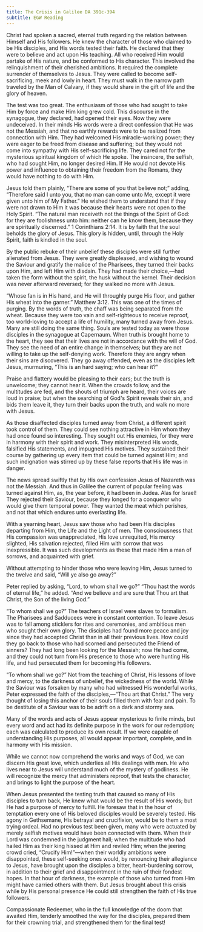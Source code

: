 ```yaml
---
title: The Crisis in Galilee DA 391c-394
subtitle: EGW Reading
---
```


Christ had spoken a sacred, eternal truth regarding the relation between Himself and His followers. He knew the character of those who claimed to be His disciples, and His words tested their faith. He declared that they were to believe and act upon His teaching. All who received Him would partake of His nature, and be conformed to His character. This involved the relinquishment of their cherished ambitions. It required the complete surrender of themselves to Jesus. They were called to become self-sacrificing, meek and lowly in heart. They must walk in the narrow path traveled by the Man of Calvary, if they would share in the gift of life and the glory of heaven.

The test was too great. The enthusiasm of those who had sought to take Him by force and make Him king grew cold. This discourse in the synagogue, they declared, had opened their eyes. Now they were undeceived. In their minds His words were a direct confession that He was not the Messiah, and that no earthly rewards were to be realized from connection with Him. They had welcomed His miracle-working power; they were eager to be freed from disease and suffering; but they would not come into sympathy with His self-sacrificing life. They cared not for the mysterious spiritual kingdom of which He spoke. The insincere, the selfish, who had sought Him, no longer desired Him. If He would not devote His power and influence to obtaining their freedom from the Romans, they would have nothing to do with Him.

Jesus told them plainly, “There are some of you that believe not;” adding, “Therefore said I unto you, that no man can come unto Me, except it were given unto him of My Father.” He wished them to understand that if they were not drawn to Him it was because their hearts were not open to the Holy Spirit. “The natural man receiveth not the things of the Spirit of God: for they are foolishness unto him: neither can he know them, because they are spiritually discerned.” 1 Corinthians 2:14. It is by faith that the soul beholds the glory of Jesus. This glory is hidden, until, through the Holy Spirit, faith is kindled in the soul.

By the public rebuke of their unbelief these disciples were still further alienated from Jesus. They were greatly displeased, and wishing to wound the Saviour and gratify the malice of the Pharisees, they turned their backs upon Him, and left Him with disdain. They had made their choice,—had taken the form without the spirit, the husk without the kernel. Their decision was never afterward reversed; for they walked no more with Jesus.

“Whose fan is in His hand, and He will throughly purge His floor, and gather His wheat into the garner.” Matthew 3:12. This was one of the times of purging. By the words of truth, the chaff was being separated from the wheat. Because they were too vain and self-righteous to receive reproof, too world-loving to accept a life of humility, many turned away from Jesus. Many are still doing the same thing. Souls are tested today as were those disciples in the synagogue at Capernaum. When truth is brought home to the heart, they see that their lives are not in accordance with the will of God. They see the need of an entire change in themselves; but they are not willing to take up the self-denying work. Therefore they are angry when their sins are discovered. They go away offended, even as the disciples left Jesus, murmuring, “This is an hard saying; who can hear it?”

Praise and flattery would be pleasing to their ears; but the truth is unwelcome; they cannot hear it. When the crowds follow, and the multitudes are fed, and the shouts of triumph are heard, their voices are loud in praise; but when the searching of God's Spirit reveals their sin, and bids them leave it, they turn their backs upon the truth, and walk no more with Jesus.

As those disaffected disciples turned away from Christ, a different spirit took control of them. They could see nothing attractive in Him whom they had once found so interesting. They sought out His enemies, for they were in harmony with their spirit and work. They misinterpreted His words, falsified His statements, and impugned His motives. They sustained their course by gathering up every item that could be turned against Him; and such indignation was stirred up by these false reports that His life was in danger.

The news spread swiftly that by His own confession Jesus of Nazareth was not the Messiah. And thus in Galilee the current of popular feeling was turned against Him, as, the year before, it had been in Judea. Alas for Israel! They rejected their Saviour, because they longed for a conqueror who would give them temporal power. They wanted the meat which perishes, and not that which endures unto everlasting life.

With a yearning heart, Jesus saw those who had been His disciples departing from Him, the Life and the Light of men. The consciousness that His compassion was unappreciated, His love unrequited, His mercy slighted, His salvation rejected, filled Him with sorrow that was inexpressible. It was such developments as these that made Him a man of sorrows, and acquainted with grief.

Without attempting to hinder those who were leaving Him, Jesus turned to the twelve and said, “Will ye also go away?”

Peter replied by asking, “Lord, to whom shall we go?” “Thou hast the words of eternal life,” he added. “And we believe and are sure that Thou art that Christ, the Son of the living God.”

“To whom shall we go?” The teachers of Israel were slaves to formalism. The Pharisees and Sadducees were in constant contention. To leave Jesus was to fall among sticklers for rites and ceremonies, and ambitious men who sought their own glory. The disciples had found more peace and joy since they had accepted Christ than in all their previous lives. How could they go back to those who had scorned and persecuted the Friend of sinners? They had long been looking for the Messiah; now He had come, and they could not turn from His presence to those who were hunting His life, and had persecuted them for becoming His followers.

“To whom shall we go?” Not from the teaching of Christ, His lessons of love and mercy, to the darkness of unbelief, the wickedness of the world. While the Saviour was forsaken by many who had witnessed His wonderful works, Peter expressed the faith of the disciples,—“Thou art that Christ.” The very thought of losing this anchor of their souls filled them with fear and pain. To be destitute of a Saviour was to be adrift on a dark and stormy sea.

Many of the words and acts of Jesus appear mysterious to finite minds, but every word and act had its definite purpose in the work for our redemption; each was calculated to produce its own result. If we were capable of understanding His purposes, all would appear important, complete, and in harmony with His mission.

While we cannot now comprehend the works and ways of God, we can discern His great love, which underlies all His dealings with men. He who lives near to Jesus will understand much of the mystery of godliness. He will recognize the mercy that administers reproof, that tests the character, and brings to light the purpose of the heart.

When Jesus presented the testing truth that caused so many of His disciples to turn back, He knew what would be the result of His words; but He had a purpose of mercy to fulfill. He foresaw that in the hour of temptation every one of His beloved disciples would be severely tested. His agony in Gethsemane, His betrayal and crucifixion, would be to them a most trying ordeal. Had no previous test been given, many who were actuated by merely selfish motives would have been connected with them. When their Lord was condemned in the judgment hall; when the multitude who had hailed Him as their king hissed at Him and reviled Him; when the jeering crowd cried, “Crucify Him!”—when their worldly ambitions were disappointed, these self-seeking ones would, by renouncing their allegiance to Jesus, have brought upon the disciples a bitter, heart-burdening sorrow, in addition to their grief and disappointment in the ruin of their fondest hopes. In that hour of darkness, the example of those who turned from Him might have carried others with them. But Jesus brought about this crisis while by His personal presence He could still strengthen the faith of His true followers.

Compassionate Redeemer, who in the full knowledge of the doom that awaited Him, tenderly smoothed the way for the disciples, prepared them for their crowning trial, and strengthened them for the final test!